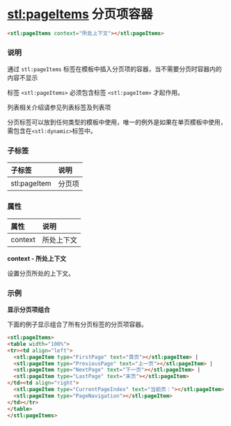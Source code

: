# <stl:pageItems> 分页项容器

```html
<stl:pageItems context="所处上下文"></stl:pageItems>
```

### 说明

通过 `stl:pageItems` 标签在模板中插入分页项的容器，当不需要分页时容器内的内容不显示

标签 `<stl:pageItems>` 必须包含标签 `<stl:pageItem>` 才起作用。

列表相关介绍请参见列表标签及列表项

分页标签可以放到任何类型的模板中使用，唯一的例外是如果在单页模板中使用，需包含在`<stl:dynamic>`标签中。

### 子标签

| 子标签 | 说明 |
|:------|:-----|
| stl:pageItem | 分页项 |

### 属性

| 属性 | 说明 |
|:------|:-----|
| context | 所处上下文 |

**context - 所处上下文**

设置分页所处的上下文。

### 示例

**显示分页项组合**

下面的例子显示组合了所有分页标签的分页项容器。

```html
<stl:pageItems>
<table width="100%">
<tr><td align="left">
  <stl:pageItem type="FirstPage" text="首页"></stl:pageItem> |
  <stl:pageItem type="PreviousPage" text="上一页"></stl:pageItem> |
  <stl:pageItem type="NextPage" text="下一页"></stl:pageItem> |
  <stl:pageItem type="LastPage" text="末页"></stl:pageItem>
</td><td align="right">
  <stl:pageItem type="CurrentPageIndex" text="当前页："></stl:pageItem>
  <stl:pageItem type="PageNavigation"></stl:pageItem>
</td></tr>
</table>
</stl:pageItems>
```
